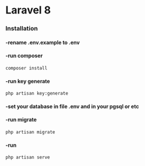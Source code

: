 # Laravel 8
### Installation
#### -rename .env.example to .env
#### -run composer
```
composer install
```
#### -run key generate
```
php artisan key:generate
```
#### -set your database in file .env and in your pgsql or etc

#### -run migrate
```
php artisan migrate
```
#### -run 
```
php artisan serve


